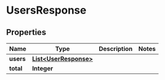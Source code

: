 # UsersResponse

## Properties
Name | Type | Description | Notes
------------ | ------------- | ------------- | -------------
**users** | [**List&lt;UserResponse&gt;**](UserResponse.md) |  | 
**total** | **Integer** |  | 
